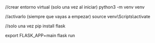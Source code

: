 //crear entorno virtual (solo una vez al iniciar)
python3 -m venv venv

//activarlo (siempre que vayas a empezar)
source venv\Scripts\activate

//solo una vez
pip install flask

export FLASK_APP=main
flask run
